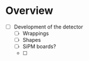 # Overview
- [ ] Development of the detector
	- [ ] Wrappings
	- [ ] Shapes
	- [ ] SiPM boards?
	- [ ] 
